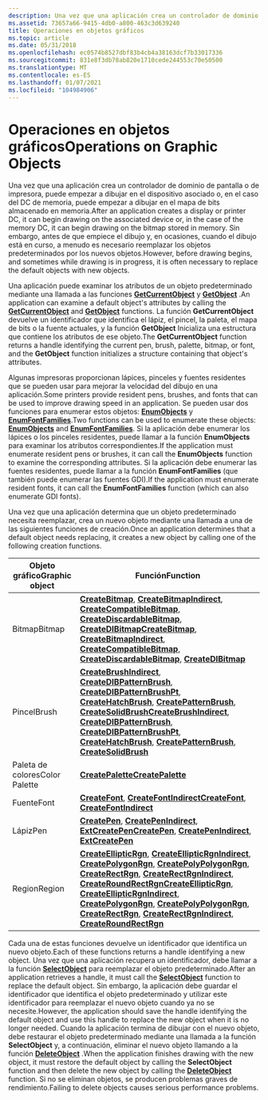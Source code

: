```yaml
---
description: Una vez que una aplicación crea un controlador de dominio de pantalla o de impresora, puede empezar a dibujar en el dispositivo asociado o, en el caso del DC de memoria, puede empezar a dibujar en el mapa de bits almacenado en memoria.
ms.assetid: 73657a66-9415-4db0-a800-463c3d639240
title: Operaciones en objetos gráficos
ms.topic: article
ms.date: 05/31/2018
ms.openlocfilehash: ec0574b8527dbf83b4cb4a38163dcf7b33017336
ms.sourcegitcommit: 831e8f3db78ab820e1710cede244553c70e50500
ms.translationtype: MT
ms.contentlocale: es-ES
ms.lasthandoff: 01/07/2021
ms.locfileid: "104984906"
---
```

# <a name="operations-on-graphic-objects"></a><span data-ttu-id="c9aa3-103">Operaciones en objetos gráficos</span><span class="sxs-lookup"><span data-stu-id="c9aa3-103">Operations on Graphic Objects</span></span>

<span data-ttu-id="c9aa3-104">Una vez que una aplicación crea un controlador de dominio de pantalla o de impresora, puede empezar a dibujar en el dispositivo asociado o, en el caso del DC de memoria, puede empezar a dibujar en el mapa de bits almacenado en memoria.</span><span class="sxs-lookup"><span data-stu-id="c9aa3-104">After an application creates a display or printer DC, it can begin drawing on the associated device or, in the case of the memory DC, it can begin drawing on the bitmap stored in memory.</span></span> <span data-ttu-id="c9aa3-105">Sin embargo, antes de que empiece el dibujo y, en ocasiones, cuando el dibujo está en curso, a menudo es necesario reemplazar los objetos predeterminados por los nuevos objetos.</span><span class="sxs-lookup"><span data-stu-id="c9aa3-105">However, before drawing begins, and sometimes while drawing is in progress, it is often necessary to replace the default objects with new objects.</span></span>

<span data-ttu-id="c9aa3-106">Una aplicación puede examinar los atributos de un objeto predeterminado mediante una llamada a las funciones [**GetCurrentObject**](/windows/desktop/api/Wingdi/nf-wingdi-getcurrentobject) y [**GetObject**](/windows/desktop/api/Wingdi/nf-wingdi-getobject) .</span><span class="sxs-lookup"><span data-stu-id="c9aa3-106">An application can examine a default object's attributes by calling the [**GetCurrentObject**](/windows/desktop/api/Wingdi/nf-wingdi-getcurrentobject) and [**GetObject**](/windows/desktop/api/Wingdi/nf-wingdi-getobject) functions.</span></span> <span data-ttu-id="c9aa3-107">La función **GetCurrentObject** devuelve un identificador que identifica el lápiz, el pincel, la paleta, el mapa de bits o la fuente actuales, y la función **GetObject** Inicializa una estructura que contiene los atributos de ese objeto.</span><span class="sxs-lookup"><span data-stu-id="c9aa3-107">The **GetCurrentObject** function returns a handle identifying the current pen, brush, palette, bitmap, or font, and the **GetObject** function initializes a structure containing that object's attributes.</span></span>

<span data-ttu-id="c9aa3-108">Algunas impresoras proporcionan lápices, pinceles y fuentes residentes que se pueden usar para mejorar la velocidad del dibujo en una aplicación.</span><span class="sxs-lookup"><span data-stu-id="c9aa3-108">Some printers provide resident pens, brushes, and fonts that can be used to improve drawing speed in an application.</span></span> <span data-ttu-id="c9aa3-109">Se pueden usar dos funciones para enumerar estos objetos: [**EnumObjects**](/windows/desktop/api/Wingdi/nf-wingdi-enumobjects) y [**EnumFontFamilies**](/windows/desktop/api/Wingdi/nf-wingdi-enumfontfamiliesa).</span><span class="sxs-lookup"><span data-stu-id="c9aa3-109">Two functions can be used to enumerate these objects: [**EnumObjects**](/windows/desktop/api/Wingdi/nf-wingdi-enumobjects) and [**EnumFontFamilies**](/windows/desktop/api/Wingdi/nf-wingdi-enumfontfamiliesa).</span></span> <span data-ttu-id="c9aa3-110">Si la aplicación debe enumerar los lápices o los pinceles residentes, puede llamar a la función **EnumObjects** para examinar los atributos correspondientes.</span><span class="sxs-lookup"><span data-stu-id="c9aa3-110">If the application must enumerate resident pens or brushes, it can call the **EnumObjects** function to examine the corresponding attributes.</span></span> <span data-ttu-id="c9aa3-111">Si la aplicación debe enumerar las fuentes residentes, puede llamar a la función **EnumFontFamilies** (que también puede enumerar las fuentes GDI).</span><span class="sxs-lookup"><span data-stu-id="c9aa3-111">If the application must enumerate resident fonts, it can call the **EnumFontFamilies** function (which can also enumerate GDI fonts).</span></span>

<span data-ttu-id="c9aa3-112">Una vez que una aplicación determina que un objeto predeterminado necesita reemplazar, crea un nuevo objeto mediante una llamada a una de las siguientes funciones de creación.</span><span class="sxs-lookup"><span data-stu-id="c9aa3-112">Once an application determines that a default object needs replacing, it creates a new object by calling one of the following creation functions.</span></span>



| <span data-ttu-id="c9aa3-113">Objeto gráfico</span><span class="sxs-lookup"><span data-stu-id="c9aa3-113">Graphic object</span></span> | <span data-ttu-id="c9aa3-114">Función</span><span class="sxs-lookup"><span data-stu-id="c9aa3-114">Function</span></span>                                                                                                                                                                                                                                                                                                                                                             |
|----------------|----------------------------------------------------------------------------------------------------------------------------------------------------------------------------------------------------------------------------------------------------------------------------------------------------------------------------------------------------------------------|
| <span data-ttu-id="c9aa3-115">Bitmap</span><span class="sxs-lookup"><span data-stu-id="c9aa3-115">Bitmap</span></span>         | <span data-ttu-id="c9aa3-116">[**CreateBitmap**](/windows/desktop/api/Wingdi/nf-wingdi-createbitmap), [**CreateBitmapIndirect**](/windows/desktop/api/Wingdi/nf-wingdi-createbitmapindirect), [**CreateCompatibleBitmap**](/windows/desktop/api/Wingdi/nf-wingdi-createcompatiblebitmap), [**CreateDiscardableBitmap**](/windows/desktop/api/Wingdi/nf-wingdi-creatediscardablebitmap), [**CreateDIBitmap**](/windows/desktop/api/Wingdi/nf-wingdi-createdibitmap)</span><span class="sxs-lookup"><span data-stu-id="c9aa3-116">[**CreateBitmap**](/windows/desktop/api/Wingdi/nf-wingdi-createbitmap), [**CreateBitmapIndirect**](/windows/desktop/api/Wingdi/nf-wingdi-createbitmapindirect), [**CreateCompatibleBitmap**](/windows/desktop/api/Wingdi/nf-wingdi-createcompatiblebitmap), [**CreateDiscardableBitmap**](/windows/desktop/api/Wingdi/nf-wingdi-creatediscardablebitmap), [**CreateDIBitmap**](/windows/desktop/api/Wingdi/nf-wingdi-createdibitmap)</span></span>                                                                                                           |
| <span data-ttu-id="c9aa3-117">Pincel</span><span class="sxs-lookup"><span data-stu-id="c9aa3-117">Brush</span></span>          | <span data-ttu-id="c9aa3-118">[**CreateBrushIndirect**](/windows/desktop/api/Wingdi/nf-wingdi-createbrushindirect), [**CreateDIBPatternBrush**](/windows/desktop/api/Wingdi/nf-wingdi-createdibpatternbrush), [**CreateDIBPatternBrushPt**](/windows/desktop/api/Wingdi/nf-wingdi-createdibpatternbrushpt), [**CreateHatchBrush**](/windows/desktop/api/Wingdi/nf-wingdi-createhatchbrush), [**CreatePatternBrush**](/windows/desktop/api/Wingdi/nf-wingdi-createpatternbrush), [**CreateSolidBrush**](/windows/desktop/api/Wingdi/nf-wingdi-createsolidbrush)</span><span class="sxs-lookup"><span data-stu-id="c9aa3-118">[**CreateBrushIndirect**](/windows/desktop/api/Wingdi/nf-wingdi-createbrushindirect), [**CreateDIBPatternBrush**](/windows/desktop/api/Wingdi/nf-wingdi-createdibpatternbrush), [**CreateDIBPatternBrushPt**](/windows/desktop/api/Wingdi/nf-wingdi-createdibpatternbrushpt), [**CreateHatchBrush**](/windows/desktop/api/Wingdi/nf-wingdi-createhatchbrush), [**CreatePatternBrush**](/windows/desktop/api/Wingdi/nf-wingdi-createpatternbrush), [**CreateSolidBrush**](/windows/desktop/api/Wingdi/nf-wingdi-createsolidbrush)</span></span>                                                 |
| <span data-ttu-id="c9aa3-119">Paleta de colores</span><span class="sxs-lookup"><span data-stu-id="c9aa3-119">Color Palette</span></span>  | [<span data-ttu-id="c9aa3-120">**CreatePalette**</span><span class="sxs-lookup"><span data-stu-id="c9aa3-120">**CreatePalette**</span></span>](/windows/desktop/api/Wingdi/nf-wingdi-createpalette)                                                                                                                                                                                                                                                                                                                               |
| <span data-ttu-id="c9aa3-121">Fuente</span><span class="sxs-lookup"><span data-stu-id="c9aa3-121">Font</span></span>           | <span data-ttu-id="c9aa3-122">[**CreateFont**](/windows/desktop/api/Wingdi/nf-wingdi-createfonta), [ **CreateFontIndirect**](/windows/desktop/api/Wingdi/nf-wingdi-createfontindirecta)</span><span class="sxs-lookup"><span data-stu-id="c9aa3-122">[**CreateFont**](/windows/desktop/api/Wingdi/nf-wingdi-createfonta), [**CreateFontIndirect**](/windows/desktop/api/Wingdi/nf-wingdi-createfontindirecta)</span></span>                                                                                                                                                                                                                                                                                   |
| <span data-ttu-id="c9aa3-123">Lápiz</span><span class="sxs-lookup"><span data-stu-id="c9aa3-123">Pen</span></span>            | <span data-ttu-id="c9aa3-124">[**CreatePen**](/windows/desktop/api/Wingdi/nf-wingdi-createpen), [**CreatePenIndirect**](/windows/desktop/api/Wingdi/nf-wingdi-createpenindirect), [**ExtCreatePen**](/windows/desktop/api/Wingdi/nf-wingdi-extcreatepen)</span><span class="sxs-lookup"><span data-stu-id="c9aa3-124">[**CreatePen**](/windows/desktop/api/Wingdi/nf-wingdi-createpen), [**CreatePenIndirect**](/windows/desktop/api/Wingdi/nf-wingdi-createpenindirect), [**ExtCreatePen**](/windows/desktop/api/Wingdi/nf-wingdi-extcreatepen)</span></span>                                                                                                                                                                                                                                                 |
| <span data-ttu-id="c9aa3-125">Region</span><span class="sxs-lookup"><span data-stu-id="c9aa3-125">Region</span></span>         | <span data-ttu-id="c9aa3-126">[**CreateEllipticRgn**](/windows/desktop/api/Wingdi/nf-wingdi-createellipticrgn), [**CreateEllipticRgnIndirect**](/windows/desktop/api/Wingdi/nf-wingdi-createellipticrgnindirect), [**CreatePolygonRgn**](/windows/desktop/api/Wingdi/nf-wingdi-createpolygonrgn), [**CreatePolyPolygonRgn**](/windows/desktop/api/Wingdi/nf-wingdi-createpolypolygonrgn), [**CreateRectRgn**](/windows/desktop/api/Wingdi/nf-wingdi-createrectrgn), [**CreateRectRgnIndirect**](/windows/desktop/api/Wingdi/nf-wingdi-createrectrgnindirect), [**CreateRoundRectRgn**](/windows/desktop/api/Wingdi/nf-wingdi-createroundrectrgn)</span><span class="sxs-lookup"><span data-stu-id="c9aa3-126">[**CreateEllipticRgn**](/windows/desktop/api/Wingdi/nf-wingdi-createellipticrgn), [**CreateEllipticRgnIndirect**](/windows/desktop/api/Wingdi/nf-wingdi-createellipticrgnindirect), [**CreatePolygonRgn**](/windows/desktop/api/Wingdi/nf-wingdi-createpolygonrgn), [**CreatePolyPolygonRgn**](/windows/desktop/api/Wingdi/nf-wingdi-createpolypolygonrgn), [**CreateRectRgn**](/windows/desktop/api/Wingdi/nf-wingdi-createrectrgn), [**CreateRectRgnIndirect**](/windows/desktop/api/Wingdi/nf-wingdi-createrectrgnindirect), [**CreateRoundRectRgn**](/windows/desktop/api/Wingdi/nf-wingdi-createroundrectrgn)</span></span> |



 

<span data-ttu-id="c9aa3-127">Cada una de estas funciones devuelve un identificador que identifica un nuevo objeto.</span><span class="sxs-lookup"><span data-stu-id="c9aa3-127">Each of these functions returns a handle identifying a new object.</span></span> <span data-ttu-id="c9aa3-128">Una vez que una aplicación recupera un identificador, debe llamar a la función [**SelectObject**](/windows/desktop/api/Wingdi/nf-wingdi-selectobject) para reemplazar el objeto predeterminado.</span><span class="sxs-lookup"><span data-stu-id="c9aa3-128">After an application retrieves a handle, it must call the [**SelectObject**](/windows/desktop/api/Wingdi/nf-wingdi-selectobject) function to replace the default object.</span></span> <span data-ttu-id="c9aa3-129">Sin embargo, la aplicación debe guardar el identificador que identifica el objeto predeterminado y utilizar este identificador para reemplazar el nuevo objeto cuando ya no se necesite.</span><span class="sxs-lookup"><span data-stu-id="c9aa3-129">However, the application should save the handle identifying the default object and use this handle to replace the new object when it is no longer needed.</span></span> <span data-ttu-id="c9aa3-130">Cuando la aplicación termina de dibujar con el nuevo objeto, debe restaurar el objeto predeterminado mediante una llamada a la función **SelectObject** y, a continuación, eliminar el nuevo objeto llamando a la función [**DeleteObject**](/windows/desktop/api/Wingdi/nf-wingdi-deleteobject) .</span><span class="sxs-lookup"><span data-stu-id="c9aa3-130">When the application finishes drawing with the new object, it must restore the default object by calling the **SelectObject** function and then delete the new object by calling the [**DeleteObject**](/windows/desktop/api/Wingdi/nf-wingdi-deleteobject) function.</span></span> <span data-ttu-id="c9aa3-131">Si no se eliminan objetos, se producen problemas graves de rendimiento.</span><span class="sxs-lookup"><span data-stu-id="c9aa3-131">Failing to delete objects causes serious performance problems.</span></span>

 

 



